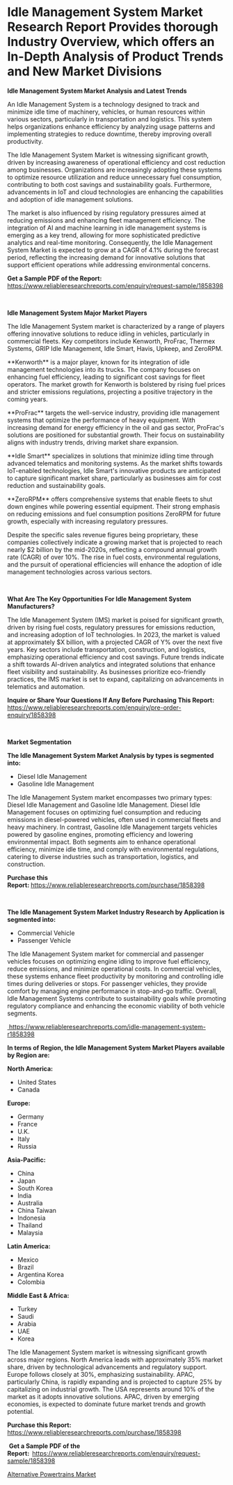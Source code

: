 <p><h1>Idle Management System Market Research Report Provides thorough Industry Overview, which offers an In-Depth Analysis of Product Trends and New Market Divisions</h1></p><p><strong>Idle Management System Market Analysis and Latest Trends</strong></p>
<p><p>An Idle Management System is a technology designed to track and minimize idle time of machinery, vehicles, or human resources within various sectors, particularly in transportation and logistics. This system helps organizations enhance efficiency by analyzing usage patterns and implementing strategies to reduce downtime, thereby improving overall productivity.</p><p>The Idle Management System Market is witnessing significant growth, driven by increasing awareness of operational efficiency and cost reduction among businesses. Organizations are increasingly adopting these systems to optimize resource utilization and reduce unnecessary fuel consumption, contributing to both cost savings and sustainability goals. Furthermore, advancements in IoT and cloud technologies are enhancing the capabilities and adoption of idle management solutions. </p><p>The market is also influenced by rising regulatory pressures aimed at reducing emissions and enhancing fleet management efficiency. The integration of AI and machine learning in idle management systems is emerging as a key trend, allowing for more sophisticated predictive analytics and real-time monitoring. Consequently, the Idle Management System Market is expected to grow at a CAGR of 4.1% during the forecast period, reflecting the increasing demand for innovative solutions that support efficient operations while addressing environmental concerns.</p></p>
<p><strong>Get a Sample PDF of the Report:&nbsp;</strong> <a href="https://www.reliableresearchreports.com/enquiry/request-sample/1858398?utm_campaign=3355&utm_medium=2&utm_source=Github&utm_content=ia&utm_term=30032025&utm_id=idle-management-system">https://www.reliableresearchreports.com/enquiry/request-sample/1858398</a></p>
<p>&nbsp;</p>
<p><strong>Idle Management System Major Market Players</strong></p>
<p><p>The Idle Management System market is characterized by a range of players offering innovative solutions to reduce idling in vehicles, particularly in commercial fleets. Key competitors include Kenworth, ProFrac, Thermex Systems, GRIP Idle Management, Idle Smart, Havis, Upkeep, and ZeroRPM.</p><p>**Kenworth** is a major player, known for its integration of idle management technologies into its trucks. The company focuses on enhancing fuel efficiency, leading to significant cost savings for fleet operators. The market growth for Kenworth is bolstered by rising fuel prices and stricter emissions regulations, projecting a positive trajectory in the coming years.</p><p>**ProFrac** targets the well-service industry, providing idle management systems that optimize the performance of heavy equipment. With increasing demand for energy efficiency in the oil and gas sector, ProFrac's solutions are positioned for substantial growth. Their focus on sustainability aligns with industry trends, driving market share expansion.</p><p>**Idle Smart** specializes in solutions that minimize idling time through advanced telematics and monitoring systems. As the market shifts towards IoT-enabled technologies, Idle Smart's innovative products are anticipated to capture significant market share, particularly as businesses aim for cost reduction and sustainability goals.</p><p>**ZeroRPM** offers comprehensive systems that enable fleets to shut down engines while powering essential equipment. Their strong emphasis on reducing emissions and fuel consumption positions ZeroRPM for future growth, especially with increasing regulatory pressures.</p><p>Despite the specific sales revenue figures being proprietary, these companies collectively indicate a growing market that is projected to reach nearly $2 billion by the mid-2020s, reflecting a compound annual growth rate (CAGR) of over 10%. The rise in fuel costs, environmental regulations, and the pursuit of operational efficiencies will enhance the adoption of idle management technologies across various sectors.</p></p>
<p>&nbsp;</p>
<p><strong>What Are The Key Opportunities For Idle Management System Manufacturers?</strong></p>
<p><p>The Idle Management System (IMS) market is poised for significant growth, driven by rising fuel costs, regulatory pressures for emissions reduction, and increasing adoption of IoT technologies. In 2023, the market is valued at approximately $X billion, with a projected CAGR of Y% over the next five years. Key sectors include transportation, construction, and logistics, emphasizing operational efficiency and cost savings. Future trends indicate a shift towards AI-driven analytics and integrated solutions that enhance fleet visibility and sustainability. As businesses prioritize eco-friendly practices, the IMS market is set to expand, capitalizing on advancements in telematics and automation.</p></p>
<p><strong>Inquire or Share Your Questions If Any Before Purchasing This Report:</strong> <a href="https://www.reliableresearchreports.com/enquiry/pre-order-enquiry/1858398?utm_campaign=3355&utm_medium=2&utm_source=Github&utm_content=ia&utm_term=30032025&utm_id=idle-management-system">https://www.reliableresearchreports.com/enquiry/pre-order-enquiry/1858398</a></p>
<p>&nbsp;</p>
<p><strong>Market Segmentation</strong></p>
<p><strong>The Idle Management System Market Analysis by types is segmented into:</strong></p>
<p><ul><li>Diesel Idle Management</li><li>Gasoline Idle Management</li></ul></p>
<p><p>The Idle Management System market encompasses two primary types: Diesel Idle Management and Gasoline Idle Management. Diesel Idle Management focuses on optimizing fuel consumption and reducing emissions in diesel-powered vehicles, often used in commercial fleets and heavy machinery. In contrast, Gasoline Idle Management targets vehicles powered by gasoline engines, promoting efficiency and lowering environmental impact. Both segments aim to enhance operational efficiency, minimize idle time, and comply with environmental regulations, catering to diverse industries such as transportation, logistics, and construction.</p></p>
<p><strong>Purchase this Report:&nbsp;</strong><a href="https://www.reliableresearchreports.com/purchase/1858398?utm_campaign=3355&utm_medium=2&utm_source=Github&utm_content=ia&utm_term=30032025&utm_id=idle-management-system">https://www.reliableresearchreports.com/purchase/1858398</a></p>
<p>&nbsp;</p>
<p><strong>The Idle Management System Market Industry Research by Application is segmented into:</strong></p>
<p><ul><li>Commercial Vehicle</li><li>Passenger Vehicle</li></ul></p>
<p><p>The Idle Management System market for commercial and passenger vehicles focuses on optimizing engine idling to improve fuel efficiency, reduce emissions, and minimize operational costs. In commercial vehicles, these systems enhance fleet productivity by monitoring and controlling idle times during deliveries or stops. For passenger vehicles, they provide comfort by managing engine performance in stop-and-go traffic. Overall, Idle Management Systems contribute to sustainability goals while promoting regulatory compliance and enhancing the economic viability of both vehicle segments.</p></p>
<p><a href="https://www.reliableresearchreports.com/idle-management-system-r1858398?utm_campaign=3355&utm_medium=2&utm_source=Github&utm_content=ia&utm_term=30032025&utm_id=idle-management-system">&nbsp;https://www.reliableresearchreports.com/idle-management-system-r1858398</a></p>
<p><strong>In terms of Region, the Idle Management System Market Players available by Region are:</strong></p>
<p>
    <p> <strong> North America: </strong>
        <ul>
            <li>United States</li>
            <li>Canada</li>
        </ul>
        </p> 
    <p> <strong> Europe: </strong>
        <ul>
            <li>Germany</li>
            <li>France</li>
            <li>U.K.</li>
            <li>Italy</li>
            <li>Russia</li>
        </ul>
        </p> 
    <p> <strong> Asia-Pacific: </strong>
        <ul>
            <li>China</li>
            <li>Japan</li>
            <li>South Korea</li>
            <li>India</li>
            <li>Australia</li>
            <li>China Taiwan</li>
            <li>Indonesia</li>
            <li>Thailand</li>
            <li>Malaysia</li>
        </ul>
        </p> 
    <p> <strong> Latin America: </strong>
        <ul>
            <li>Mexico</li>
            <li>Brazil</li>
            <li>Argentina Korea</li>
            <li>Colombia</li>
        </ul>
        </p> 
    <p> <strong> Middle East & Africa: </strong>
        <ul>
            <li>Turkey</li>
            <li>Saudi</li>
            <li>Arabia</li>
            <li>UAE</li>
            <li>Korea</li>
        </ul>
    </p>
    </p>
<p><p>The Idle Management System market is witnessing significant growth across major regions. North America leads with approximately 35% market share, driven by technological advancements and regulatory support. Europe follows closely at 30%, emphasizing sustainability. APAC, particularly China, is rapidly expanding and is projected to capture 25% by capitalizing on industrial growth. The USA represents around 10% of the market as it adopts innovative solutions. APAC, driven by emerging economies, is expected to dominate future market trends and growth potential.</p></p>
<p><strong>Purchase this Report: </strong><a href="https://www.reliableresearchreports.com/purchase/1858398?utm_campaign=3355&utm_medium=2&utm_source=Github&utm_content=ia&utm_term=30032025&utm_id=idle-management-system">https://www.reliableresearchreports.com/purchase/1858398</a></p>
<p>&nbsp;<strong>Get a Sample PDF of the Report:&nbsp;&nbsp;</strong><a href="https://www.reliableresearchreports.com/enquiry/request-sample/1858398?utm_campaign=3355&utm_medium=2&utm_source=Github&utm_content=ia&utm_term=30032025&utm_id=idle-management-system">https://www.reliableresearchreports.com/enquiry/request-sample/1858398</a></p>
<p><strong></strong></p>
<p><p><a href="https://github.com/mateyappiazo/Market-Research-Report-List-1/blob/main/alternative-powertrains-market.md?utm_campaign=3355&utm_medium=2&utm_source=Github&utm_content=ia&utm_term=30032025&utm_id=idle-management-system">Alternative Powertrains Market</a></p></p>